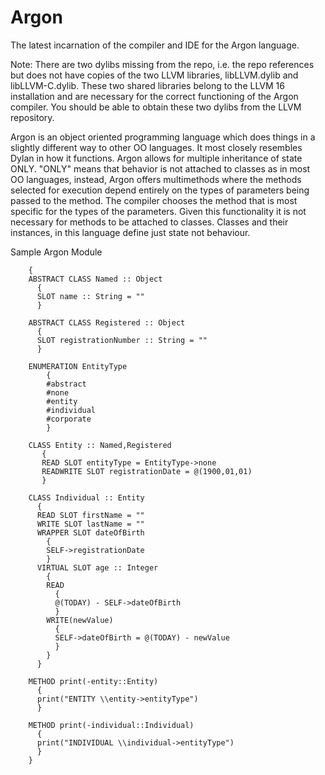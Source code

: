 # Argon
The latest incarnation of the compiler and IDE for the Argon language.

Note: There are two dylibs missing from the repo, i.e. the repo references but does not have copies of the two LLVM libraries, 
libLLVM.dylib and libLLVM-C.dylib. These two shared libraries belong to the LLVM 16 installation and are necessary for the correct
functioning of the Argon compiler. You should be able to obtain these two dylibs from the LLVM repository.

Argon is an object oriented programming language which does things in a slightly different way to other OO languages. It most closely
resembles Dylan in how it functions. Argon allows for multiple inheritance of state ONLY. "ONLY" means that behavior is not attached 
to classes as in most OO languages, instead, Argon offers multimethods where the methods selected for execution depend entirely on
the types of parameters being passed to the method. The compiler chooses the method that is most specific for the types of the parameters. 
Given this functionality it is not necessary for methods to be attached to classes. Classes and their instances, in this language 
define just state not behaviour.

Sample Argon Module

``` MODULE Entities
    {
    ABSTRACT CLASS Named :: Object
      {
      SLOT name :: String = ""
      }

    ABSTRACT CLASS Registered :: Object
      {
      SLOT registrationNumber :: String = ""
      }

    ENUMERATION EntityType
        {
        #abstract
        #none
        #entity
        #individual
        #corporate
        }
        
    CLASS Entity :: Named,Registered
       {
       READ SLOT entityType = EntityType->none
       READWRITE SLOT registrationDate = @(1900,01,01)
       }
       
    CLASS Individual :: Entity
      {
      READ SLOT firstName = ""
      WRITE SLOT lastName = ""
      WRAPPER SLOT dateOfBirth 
        { 
        SELF->registrationDate 
        } 
      VIRTUAL SLOT age :: Integer
        {
        READ
          {
          @(TODAY) - SELF->dateOfBirth
          }
        WRITE(newValue)
          {
          SELF->dateOfBirth = @(TODAY) - newValue
          }
        }
      }

    METHOD print(-entity::Entity)
      {
      print("ENTITY \\entity->entityType")
      }

    METHOD print(-individual::Individual)
      {
      print("INDIVIDUAL \\individual->entityType")
      }
    }
```
